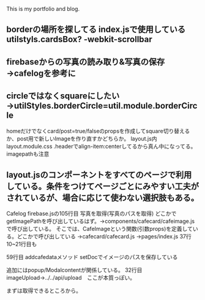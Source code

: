 This is my portfolio and blog.


## borderの場所を探してる index.jsで使用しているutilstyls.cardsBox? -webkit-scrollbar


## firebaseからの写真の読み取り&写真の保存→cafelogを参考に
## circleではなくsquareにしたい→utilStyles.borderCircle=util.module.borderCircle
homeだけでなくcard/post=true/falseのpropsを作成してsquare切り替えるか、post用で新しいImageを作り直すかどちらか。
layout.js内layout.module.css .headerでalign-item:centerしてるから真ん中になってる。imagepathも注意

## layout.jsのコンポーネントをすべてのページで利用している。条件をつけてページごとにみやすい工夫がされているが、場合に応じて使わない選択肢もある。

Cafelog firebase.jsの105行目 写真を取得(写真のパスを取得)
どこかでgetImagePathを呼び出しているはず。→components/cafecard/cafeimage.jsで呼び出している。
そこでは、CafeImageという関数(引数props)を定義している。どこかで呼び出している
→cafecard/cafecard.js
→pages/index.js 37行　10~21行目も

59行目 addcafedataメソッド setDocでイメージのパスを保存している

追加にはpopup/Modalcontentが関係している。
32行目 imageUpload→../../api/upload　ここが本質っぽい。

まずは取得できるところから。